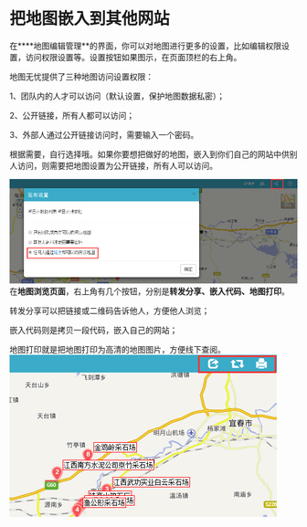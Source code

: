 # 把地图嵌入到其他网站

在****地图编辑管理**的界面，你可以对地图进行更多的设置，比如编辑权限设置，访问权限设置等。设置按钮如果图示，在页面顶栏的右上角。

地图无忧提供了三种地图访问设置权限：

1、团队内的人才可以访问（默认设置，保护地图数据私密）；

2、公开链接，所有人都可以访问；

3、外部人通过公开链接访问时，需要输入一个密码。

根据需要，自行选择哦。如果你要想把做好的地图，嵌入到你们自己的网站中供别人访问，则需要把地图设置为公开链接，所有人可以访问。

![](公开1.png)
在**地图浏览页面**，右上角有几个按钮，分别是**转发分享、嵌入代码、地图打印**。

转发分享可以把链接或二维码告诉他人，方便他人浏览；

嵌入代码则是拷贝一段代码，嵌入自己的网站；

地图打印就是把地图打印为高清的地图图片，方便线下查阅。
![](show2.png)




